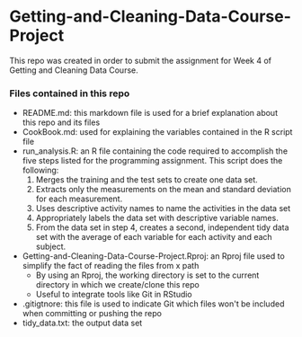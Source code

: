 # Getting-and-Cleaning-Data-Course-Project

This repo was created in order to submit the assignment for Week 4 of
Getting and Cleaning Data Course.


### Files contained in this repo

* README.md: this markdown file is used for a brief explanation about this repo and its files
* CookBook.md: used for explaining the variables contained in the R script file
* run_analysis.R: an R file containing the code required to accomplish the five steps listed for the programming assignment. This script does the following:
    1. Merges the training and the test sets to create one data set.
    2. Extracts only the measurements on the mean and standard deviation for each measurement. 
    3. Uses descriptive activity names to name the activities in the data set
    4. Appropriately labels the data set with descriptive variable names. 
    5. From the data set in step 4, creates a second, independent tidy data set with the average of each variable for each activity and each subject.
* Getting-and-Cleaning-Data-Course-Project.Rproj: an Rproj file used to simplify the fact of reading the files from x path
    - By using an Rproj, the working directory is set to the current directory in which we create/clone this repo
    - Useful to integrate tools like Git in RStudio
* .gitigtnore: this file is used to indicate Git which files won't be included when committing or pushing the repo
* tidy_data.txt: the output data set